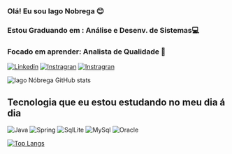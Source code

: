 ### Olá! Eu sou Iago Nobrega 😊
### Estou Graduando em : Análise e Desenv. de Sistemas💻
### Focado em aprender: Analista de Qualidade  🫶
[![Linkedin](https://img.shields.io/badge/LinkedIn-0077B5?style=for-the-badge&logo=linkedin&logoColor=white)](https://www.linkedin.com/in/iago-nobrega-38087a208/)
[![Instragran](https://img.shields.io/badge/Instagram-E4405F?style=for-the-badge&logo=instagram&logoColor=white)](https://www.instagram.com/iagonaraujo14/)
[![Instragran](https://img.shields.io/badge/Facebook-1877F2?style=for-the-badge&logo=facebook&logoColor=white)](https://www.facebook.com/iago.nobregaaraujo)

![Iago Nóbrega GitHub stats](https://github-readme-stats.vercel.app/api?username=IagoNobrega&show_icons=true&theme=radical)

## Tecnologia que eu estou estudando no meu dia á dia
![Java](https://img.shields.io/badge/Java-ED8B00?style=for-the-badge&logo=openjdk&logoColor=white)
![Spring](https://img.shields.io/badge/Spring-6DB33F?style=for-the-badge&logo=spring&logoColor=white)
![SqlLite](https://img.shields.io/badge/SQLite-07405E?style=for-the-badge&logo=sqlite&logoColor=white)
![MySql](https://img.shields.io/badge/MySQL-00000F?style=for-the-badge&logo=mysql&logoColor=white)
![Oracle](https://img.shields.io/badge/Oracle-F80000?style=for-the-badge&logo=Oracle&logoColor=whit)

[![Top Langs](https://github-readme-stats.vercel.app/api/top-langs/?username=IagoNobrega&layout=donut)](https://github.com/IagoNobrega/github-readme-stats)

